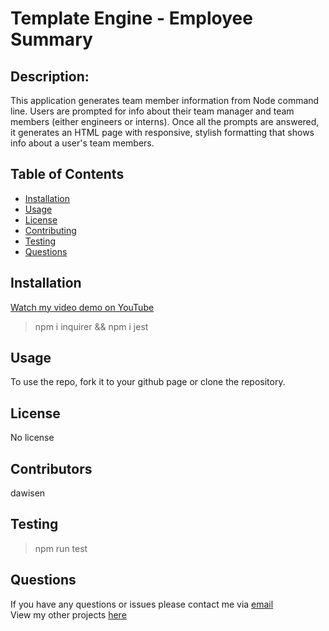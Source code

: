 # Template Engine - Employee Summary 


## Description:
This application generates team member information from Node command line. Users are prompted for info about their team manager and team members (either engineers or interns). Once all the prompts are answered, it generates an HTML page with responsive, stylish formatting that shows info about a user's team members.

## Table of Contents

* [Installation](#Installation)
* [Usage](#Usage)
* [License](#License)
* [Contributing](#Contributing)
* [Testing](#Testing)
* [Questions](#Questions)

## Installation
[Watch my video demo on YouTube](https://youtu.be/fOq-rVqzoGs)<br>
> npm i inquirer && npm i jest

  
## Usage
To use the repo, fork it to your github page or clone the repository.

## License
No license

## Contributors
dawisen

## Testing
> npm run test
  
## Questions
If you have any questions or issues please contact me via [email](daniellewwise@gmail.com)<br>
View my other projects [here](https://github.com/dawisen?tab=repositories)
